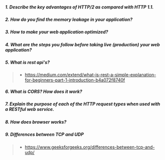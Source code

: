 ##### 1. Describe the key advantages of HTTP/2 as compared with HTTP 1.1.

##### 2. How do you find the memory leakage in your application? 

##### 3. How to make your web application optimized? 
##### 4. What are the steps you follow before taking live (production) your web application? 
##### 5. What is rest api's? 
> - <https://medium.com/extend/what-is-rest-a-simple-explanation-for-beginners-part-1-introduction-b4a072f8740f>
##### 6. What is CORS? How does it work?

##### 7. Explain the purpose of each of the HTTP request types when used with a RESTful web service.
##### 8. How does browser works? 

##### 9. Differences between TCP and UDP
> - <https://www.geeksforgeeks.org/differences-between-tcp-and-udp/>
